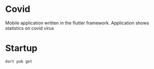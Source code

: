 # Covid

Mobile application written in the flutter framework. Application shows statistics on covid virus

# Startup

```
dart pub get
```

